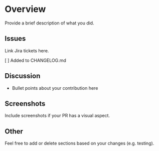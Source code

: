 # Overview

Provide a brief description of what you did.

## Issues

Link Jira tickets here.

[ ] Added to CHANGELOG.md

## Discussion

- Bullet points about your contribution here

## Screenshots

Include screenshots if your PR has a visual aspect.

## Other

Feel free to add or delete sections based on your changes (e.g. testing).
